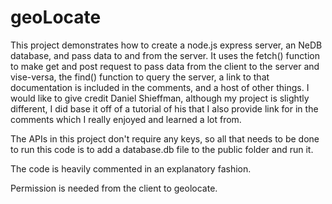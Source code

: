 # geoLocate
This project demonstrates how to create a node.js express server, an NeDB database, and pass data to and from the server. It uses the fetch() function to make get and post request to pass data from the client to the server and vise-versa, the find() function to query the server, a link to that documentation is included in the comments, and a host of other things. I would like to give credit Daniel Shieffman, although my project is slightly different, I did base it off of a tutorial of his that I also provide link for in the comments which I really enjoyed and learned a lot from.

The APIs in this project don't require any keys, so all that needs to be done to run this code is to add a database.db file to the public folder and run it.

The code is heavily commented in an explanatory fashion.

Permission is needed from the client to geolocate.
